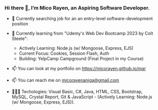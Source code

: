 ### Hi there 👋, I’m Mico Rayen, an Aspiring Software Developer.

- 🔭 Currently searching job for an an entry-level software-development position
- 🌱 Currently learning from "Udemy's Web Dev Bootcamp 2023 by Colt Steele":
  - Actively Learning: Node.js (w/ Mongoose, Express, EJS)
  - Current Focus: Cookies, Session Flash, Auth
  - Building: YelpCamp Campground (Final Project in my Course)

- 📫 You can look at my portfolio on https://micorayen.github.io/mar
- 📫 You can reach me on micorayenaniga@gmail.com
- 👩🏻‍💻 Techologies: Visual Basic, C#, Java, HTML, CSS, Bootstrap, MySQL, Crystal Report, Git & JavaScript - (Actively Learning: Node.js (w/ Mongoose, Express, EJS)).



<!---
micorayen/micorayen is a ✨ special ✨ repository because its `README.md` (this file) appears on your GitHub profile.
You can click the Preview link to take a look at your changes.
--->
